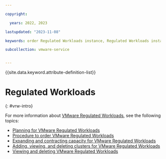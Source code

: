 ```yaml
---

copyright:

  years: 2022, 2023

lastupdated: "2023-11-08"

keywords: order Regulated Workloads instance, Regulated Workloads instances, Regulated Workloads order

subcollection: vmware-service


---
```


{{site.data.keyword.attribute-definition-list}}

# Regulated Workloads
{: #vrw-intro}

For more information about [VMware Regulated Workloads](/docs/vmwaresolutions?topic=vmwaresolutions-vrw-overview), see the following topics:

* [Planning for VMware Regulated Workloads](/docs/vmwaresolutions?topic=vmwaresolutions-vrw-planning)
* [Procedure to order VMware Regulated Workloads](/docs/vmwaresolutions?topic=vmwaresolutions-vrw-orderinginstance-procedure)
* [Expanding and contracting capacity for VMware Regulated Workloads](/docs/vmwaresolutions?topic=vmwaresolutions-vrw-addingremovingservers)
* [Adding, viewing, and deleting clusters for VMware Regulated Workloads](/docs/vmwaresolutions?topic=vmwaresolutions-vrw-addingviewingclusters)
* [Viewing and deleting VMware Regulated Workloads](/docs/vmwaresolutions?topic=vmwaresolutions-vrw-view-delete-instance)
